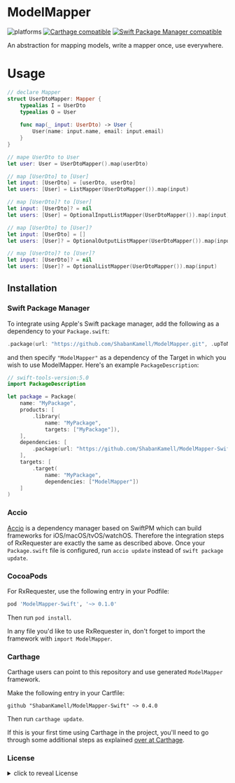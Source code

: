 ModelMapper
================
![platforms](https://img.shields.io/badge/platforms-iOS%20%7C%20macOS%20%7C%20tvOS%20%7C%20watchOS%20%7C%20Linux-333333.svg) [![Carthage compatible](https://img.shields.io/badge/Carthage-compatible-4BC51D.svg?style=flat)](https://github.com/Carthage/Carthage) [![Swift Package Manager compatible](https://img.shields.io/badge/Swift%20Package%20Manager-compatible-brightgreen.svg)](https://github.com/apple/swift-package-manager)

An abstraction for mapping models, write a mapper once, use everywhere.

# Usage

```swift
// declare Mapper
struct UserDtoMapper: Mapper {
    typealias I = UserDto
    typealias O = User
    
    func map(_ input: UserDto) -> User {
        User(name: input.name, email: input.email)
    }
}

// mape UserDto to User
let user: User = UserDtoMapper().map(userDto)

// map [UserDto] to [User]
let input: [UserDto] = [userDto, userDto]
let users: [User] = ListMapper(UserDtoMapper()).map(input)

// map [UserDto]? to [User]
let input: [UserDto]? = nil
let users: [User] = OptionalInputListMapper(UserDtoMapper()).map(input)

// map [UserDto] to [User]?
let input: [UserDto] = []
let users: [User]? = OptionalOutputListMapper(UserDtoMapper()).map(input)  

// map [UserDto]? to [User]?
let input: [UserDto]? = nil
let users: [User]? = OptionalListMapper(UserDtoMapper()).map(input)  
```

## Installation

### Swift Package Manager

To integrate using Apple's Swift package manager, add the following as a dependency to your `Package.swift`:

```swift
.package(url: "https://github.com/ShabanKamell/ModelMapper.git", .upToNextMajor(from: "0.1.0"))
```

and then specify `"ModelMapper"` as a dependency of the Target in which you wish to use ModelMapper.
Here's an example `PackageDescription`:

```swift
// swift-tools-version:5.0
import PackageDescription

let package = Package(
    name: "MyPackage",
    products: [
        .library(
            name: "MyPackage",
            targets: ["MyPackage"]),
    ],
    dependencies: [
        .package(url: "https://github.com/ShabanKamell/ModelMapper-Swift.git", .upToNextMajor(from: "0.1.0"))
    ],
    targets: [
        .target(
            name: "MyPackage",
            dependencies: ["ModelMapper"])
    ]
)
```

### Accio

[Accio](https://github.com/JamitLabs/Accio) is a dependency manager based on SwiftPM which can build frameworks for iOS/macOS/tvOS/watchOS. Therefore the integration steps of RxRequester are exactly the same as described above. Once your `Package.swift` file is configured, run `accio update` instead of `swift package update`.

### CocoaPods

For RxRequester, use the following entry in your Podfile:

```rb
pod 'ModelMapper-Swift', '~> 0.1.0'
```

Then run `pod install`.

In any file you'd like to use RxRequester in, don't forget to
import the framework with `import ModelMapper`.

### Carthage

Carthage users can point to this repository and use generated `ModelMapper` framework.

Make the following entry in your Cartfile:

```
github "ShabanKamell/ModelMapper-Swift" ~> 0.4.0
```

Then run `carthage update`.

If this is your first time using Carthage in the project, you'll need to go through some additional steps as explained [over at Carthage](https://github.com/Carthage/Carthage#adding-frameworks-to-an-application).

### License

<details>
    <summary>
        click to reveal License
    </summary>
    
```
Licensed under the Apache License, Version 2.0 (the "License");
you may not use this file except in compliance with the License.
You may obtain a copy of the License at

   http://www.apache.org/licenses/LICENSE-2.0

Unless required by applicable law or agreed to in writing, software
distributed under the License is distributed on an "AS IS" BASIS,
WITHOUT WARRANTIES OR CONDITIONS OF ANY KIND, either express or implied.
See the License for the specific language governing permissions and
limitations under the License.
```

</details>
